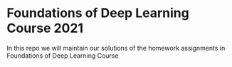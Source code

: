 # Foundations of Deep Learning Course 2021

In this repo we will maintain our solutions of the homework assignments in Foundations of Deep Learning Course
